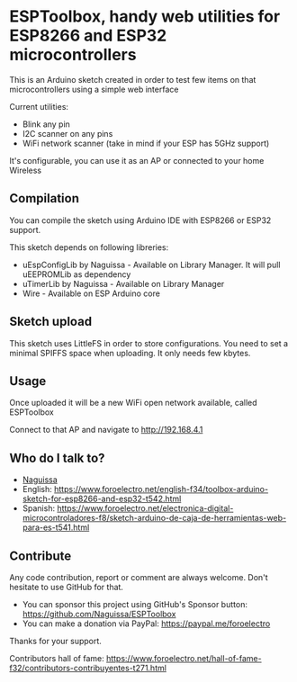 # ESPToolbox, handy web utilities for ESP8266 and ESP32 microcontrollers

This is an Arduino sketch created in order to test few items on that microcontrollers using a simple web interface

Current utilities:
 - Blink any pin
 - I2C scanner on any pins
 - WiFi network scanner (take in mind if your ESP has 5GHz support)

It's configurable, you can use it as an AP or connected to your home Wireless



## Compilation

You can compile the sketch using Arduino IDE with ESP8266 or ESP32 support.

This sketch depends on following libreries:
 - uEspConfigLib by Naguissa - Available on Library Manager. It will pull uEEPROMLib as dependency
 - uTimerLib by Naguissa - Available on Library Manager
 - Wire - Available on ESP Arduino core



## Sketch upload

This sketch uses LittleFS in order to store configurations. You need to set a minimal SPIFFS space when uploading. It only needs few kbytes.


## Usage ##

Once uploaded it will be a new WiFi open network available, called ESPToolbox

Connect to that AP and navigate to http://192.168.4.1



## Who do I talk to? ##

 * [Naguissa](https://github.com/Naguissa)
 * English: https://www.foroelectro.net/english-f34/toolbox-arduino-sketch-for-esp8266-and-esp32-t542.html
 * Spanish: https://www.foroelectro.net/electronica-digital-microcontroladores-f8/sketch-arduino-de-caja-de-herramientas-web-para-es-t541.html


## Contribute ##

Any code contribution, report or comment are always welcome. Don't hesitate to use GitHub for that.


 * You can sponsor this project using GitHub's Sponsor button: https://github.com/Naguissa/ESPToolbox
 * You can make a donation via PayPal: https://paypal.me/foroelectro


Thanks for your support.


Contributors hall of fame: https://www.foroelectro.net/hall-of-fame-f32/contributors-contribuyentes-t271.html
